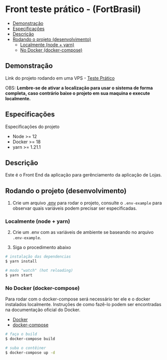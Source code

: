 # Front teste prático - (FortBrasil)

- [Demonstração](#Demonstração)
- [Especificações](#Especificações)
- [Descrição](#descri%c3%a7%c3%a3o)
- [Rodando o projeto (desenvolvimento)](#rodando-o-projeto-desenvolvimento)
  - [Localmente (node + yarn)](#localmente-node--yarn)
  - [No Docker (docker-compose)](#no-docker-docker-compose)

## Demonstração

Link do projeto rodando em uma VPS - [Teste Prático](http://157.245.249.89:8000)

OBS: **Lembre-se de ativar a localização para usar o sistema de forma completa, caso contrário baixe o projeto em sua maquina e execute localmente.**

## Especificações

Especificações do projeto

- Node >= 12
- Docker >= 18
- yarn >= 1.21.1

## Descrição

Este é o Front End da aplicação para gerênciamento da aplicação de Lojas.
  
## Rodando o projeto (desenvolvimento)

1. Crie um arquivo [.env](https://www.npmjs.com/package/dotenv) para rodar o
projeto, consulte o `.env-example` para observar quais variáveis podem precisar
ser especificadas.

### Localmente (node + yarn)

2. Crie um .env com as variáveis de ambiente se baseando no arquivo `.env-example`.

3. Siga o procedimento abaixo

```bash
# instalação das dependencias
$ yarn install

# modo "watch" (hot reloading)
$ yarn start
```

### No Docker (docker-compose)

Para rodar com o docker-compose será necessário ter ele e o docker instalados
localmente. Instruções de como fazê-lo podem ser encontradas na documentação
oficial do Docker.

- [Docker](https://docs.docker.com/install/)
- [docker-compose](https://docs.docker.com/compose/install/)

```bash
# faça o build
$ docker-compose build

# suba o contêiner
$ docker-compose up -d
```